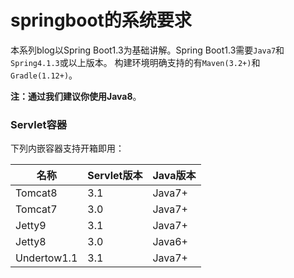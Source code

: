 springboot的系统要求
========================
本系列blog以Spring Boot1.3为基础讲解。Spring Boot1.3需要`Java7`和`Spring4.1.3`或以上版本。
构建环境明确支持的有`Maven(3.2+)`和`Gradle(1.12+)`。

**注：通过我们建议你使用Java8**。

### Servlet容器

下列内嵌容器支持开箱即用：

名称|Servlet版本|Java版本
---|----------|--------
Tomcat8|3.1|Java7+
Tomcat7|3.0|Java7+
Jetty9|3.1|Java7+
Jetty8|3.0|Java6+
Undertow1.1|3.1|Java7+
